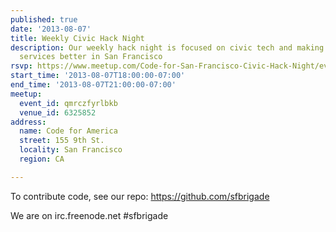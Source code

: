 ```yaml
---
published: true
date: '2013-08-07'
title: Weekly Civic Hack Night
description: Our weekly hack night is focused on civic tech and making government
  services better in San Francisco
rsvp: https://www.meetup.com/Code-for-San-Francisco-Civic-Hack-Night/events/128756682/
start_time: '2013-08-07T18:00:00-07:00'
end_time: '2013-08-07T21:00:00-07:00'
meetup:
  event_id: qmrczfyrlbkb
  venue_id: 6325852
address:
  name: Code for America
  street: 155 9th St.
  locality: San Francisco
  region: CA

---
```

<!-- imported via scripts/generate-events-from-meetup -->
<p>To contribute code, see our repo: <a href="https://github.com/sfbrigade" class="linkified">https://github.com/sfbrigade</a></p> <p>We are on irc.freenode.net #sfbrigade</p> 
